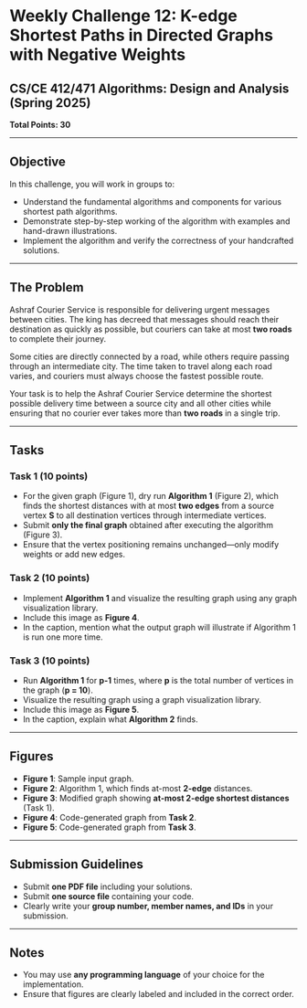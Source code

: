 # Weekly Challenge 12: K-edge Shortest Paths in Directed Graphs with Negative Weights

## CS/CE 412/471 Algorithms: Design and Analysis (Spring 2025)

**Total Points: 30**

---

## Objective
In this challenge, you will work in groups to:

- Understand the fundamental algorithms and components for various shortest path algorithms.
- Demonstrate step-by-step working of the algorithm with examples and hand-drawn illustrations.
- Implement the algorithm and verify the correctness of your handcrafted solutions.

---

## The Problem
Ashraf Courier Service is responsible for delivering urgent messages between cities. The king has decreed that messages should reach their destination as quickly as possible, but couriers can take at most **two roads** to complete their journey.

Some cities are directly connected by a road, while others require passing through an intermediate city. The time taken to travel along each road varies, and couriers must always choose the fastest possible route.

Your task is to help the Ashraf Courier Service determine the shortest possible delivery time between a source city and all other cities while ensuring that no courier ever takes more than **two roads** in a single trip.

---

## Tasks

### Task 1 (10 points)
- For the given graph (Figure 1), dry run **Algorithm 1** (Figure 2), which finds the shortest distances with at most **two edges** from a source vertex **S** to all destination vertices through intermediate vertices.
- Submit **only the final graph** obtained after executing the algorithm (Figure 3).
- Ensure that the vertex positioning remains unchanged—only modify weights or add new edges.

### Task 2 (10 points)
- Implement **Algorithm 1** and visualize the resulting graph using any graph visualization library.
- Include this image as **Figure 4**.
- In the caption, mention what the output graph will illustrate if Algorithm 1 is run one more time.

### Task 3 (10 points)
- Run **Algorithm 1** for **p-1** times, where **p** is the total number of vertices in the graph (**p = 10**).
- Visualize the resulting graph using a graph visualization library.
- Include this image as **Figure 5**.
- In the caption, explain what **Algorithm 2** finds.

---

## Figures

- **Figure 1**: Sample input graph.
- **Figure 2**: Algorithm 1, which finds at-most **2-edge** distances.
- **Figure 3**: Modified graph showing **at-most 2-edge shortest distances** (Task 1). 
- **Figure 4**: Code-generated graph from **Task 2**.
- **Figure 5**: Code-generated graph from **Task 3**.

---

## Submission Guidelines
- Submit **one PDF file** including your solutions.
- Submit **one source file** containing your code.
- Clearly write your **group number, member names, and IDs** in your submission.

---

## Notes
- You may use **any programming language** of your choice for the implementation.
- Ensure that figures are clearly labeled and included in the correct order.
